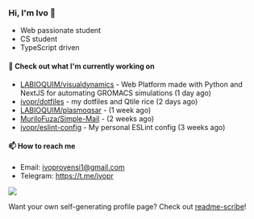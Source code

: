 ### Hi, I'm Ivo 👋

* Web passionate student
* CS student
* TypeScript driven

#### 👷 Check out what I'm currently working on

- [LABIOQUIM/visualdynamics](https://github.com/LABIOQUIM/visualdynamics) - Web Platform made with Python and NextJS for automating GROMACS simulations (1 day ago)
- [ivopr/dotfiles](https://github.com/ivopr/dotfiles) - my dotfiles and Qtile rice (2 days ago)
- [LABIOQUIM/plasmoqsar](https://github.com/LABIOQUIM/plasmoqsar) -  (1 week ago)
- [MuriloFuza/Simple-Mail](https://github.com/MuriloFuza/Simple-Mail) -  (2 weeks ago)
- [ivopr/eslint-config](https://github.com/ivopr/eslint-config) - My personal ESLint config (3 weeks ago)

#### 📫 How to reach me

- Email: [ivoprovensi1@gmail.com](mailto://ivoprovensi1@gmail.com)
- Telegram: https://t.me/ivopr

![](https://github-readme-stats.vercel.app/api/top-langs/?username=ivopr&langs_count=10&layout=compact&theme=react&hide_border=true&bg_color=0D1117&title_color=5ce1e6&icon_color=5ce1e6)

Want your own self-generating profile page? Check out [readme-scribe](https://github.com/muesli/readme-scribe)!
